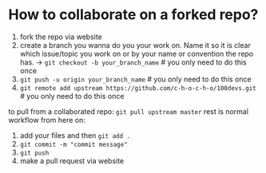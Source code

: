 # How to collaborate on a forked repo?

1. fork the repo via website
2. create a branch you wanna do you your work on. Name it so it is clear which issue/topic you work on or by your name or convention the repo has. -> `git checkout -b your_branch_name` # you only need to do this once
3. `git push -u origin your_branch_name` # you only need to do this once
4. `git remote add upstream https://github.com/c-h-o-c-h-o/100devs.git` # you only need to do this once


to pull from a collaborated repo: `git pull upstream master`
rest is normal workflow from here on:
1. add your files and then `git add .`
2. `git commit -m "commit message"`
3. `git push`
4. make a pull request via website
